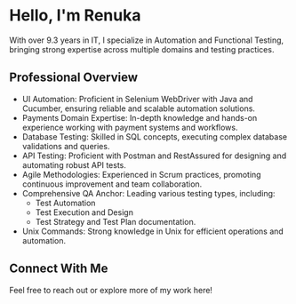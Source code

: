 # Hello, I'm Renuka

With over 9.3 years in IT, I specialize in Automation and Functional Testing, bringing strong expertise across multiple domains and testing practices.

## Professional Overview

- UI Automation: Proficient in Selenium WebDriver with Java and Cucumber, ensuring reliable and scalable automation solutions.
- Payments Domain Expertise: In-depth knowledge and hands-on experience working with payment systems and workflows.
- Database Testing: Skilled in SQL concepts, executing complex database validations and queries.
- API Testing: Proficient with Postman and RestAssured for designing and automating robust API tests.
- Agile Methodologies: Experienced in Scrum practices, promoting continuous improvement and team collaboration.
- Comprehensive QA Anchor: Leading various testing types, including:
  - Test Automation
  - Test Execution and Design
  - Test Strategy and Test Plan documentation.
- Unix Commands: Strong knowledge in Unix for efficient operations and automation.


## Connect With Me

Feel free to reach out or explore more of my work here!
